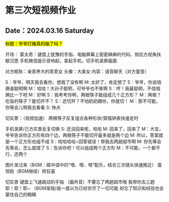 # 第三次短视频作业

Date：2024.03.16 Saturday
---

<mark>标题：爷爷打赌真的输了吗？</mark>

开场：
蒙太奇：键盘上犹豫的手指、电脑屏幕上密密麻麻的代码、侧后方视角扶额沉思
手机微信提示音响起，拿起手机，切手机录屏画面

对方昵称：亲家养大的乖乖女
头像：大美女
内容：语音聊天（对方童音）

S：爷爷，明天我去看你，想我了没有啊
M: 太好了，肯定想了
S：爷爷，你说咱俩谁聪明啊
M：哈哈！大孙子聪明，可爷爷也不笨啊
S：哼！我最聪明，不信咱俩比一下吧
M：好啊
S：我考考你啊，两根筷子能组成几个正方形？
M：两根？吃饭的筷子？能切开不？
S：还切开？不怕奶奶踢你，你就切！
M：那不可能，你等会儿啊我去看看
S: 快点

切实景：（视频加速）
两根筷子反复组合各种形状/穿插钟表快速走时

手机录屏/己方实景反复切换
S: 还没回来呢，哈哈
M: 回来了，回来了
M：大宝，爷爷告诉你正方形有四个边，两根筷子不能切开最多就是两个边
M: 所以，答案就是一个正方形也组不成
S：哈哈哈哈~回答错误！带我去两趟超市啊
M: 你先等会先等会，怎么就错了
S：告诉你吧！可以组成两个正方形
M：不可能，一个都不行，还两个

图片发过来（BGM：碟中谍中的“噔、噔、噔”配乐，结合三次镜头快速推近）
震惊脸（BGM继续）转狂喜

切实景
键盘上飞速跳动的手指
（画外音）不要忘了两趟超市哦
我带你去三趟
耶！耶！耶~
（BGM渐隐)我一直以为已经穷尽了一切可能
却忘了知识和经验也会蒙住自己的眼睛
